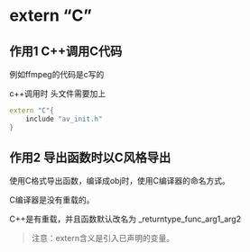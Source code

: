 # extern “C”

## 作用1 C++调用C代码

例如ffmpeg的代码是c写的

c++调用时 头文件需要加上

```cpp
extern "C"{
	include "av_init.h"
}
```



## 作用2 导出函数时以C风格导出

使用C格式导出函数，编译成obj时，使用C编译器的命名方式。

C编译器是没有重载的。

C++是有重载，并且函数默认改名为 _returntype_func_arg1_arg2

> 注意：extern含义是引入已声明的变量。

